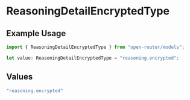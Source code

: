 # ReasoningDetailEncryptedType

## Example Usage

```typescript
import { ReasoningDetailEncryptedType } from "open-router/models";

let value: ReasoningDetailEncryptedType = "reasoning.encrypted";
```

## Values

```typescript
"reasoning.encrypted"
```